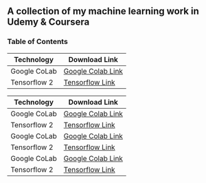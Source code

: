 ## A collection of my machine learning work in Udemy & Coursera

### Table of Contents

| Technology  | Download Link |
| ------------- | ------------- |
| Google CoLab  | [Google Colab Link](https://colab.research.google.com/)  |
| Tensorflow 2  | [Tensorflow Link](https://www.tensorflow.org/install) |

| Technology  | Download Link |
| ------------- | ------------- |
| Google CoLab  | [Google Colab Link](https://colab.research.google.com/)  |
| Tensorflow 2  | [Tensorflow Link](https://www.tensorflow.org/install) |
| Google CoLab  | [Google Colab Link](https://colab.research.google.com/)  |
| Tensorflow 2  | [Tensorflow Link](https://www.tensorflow.org/install) |
| Google CoLab  | [Google Colab Link](https://colab.research.google.com/)  |
| Tensorflow 2  | [Tensorflow Link](https://www.tensorflow.org/install) |
